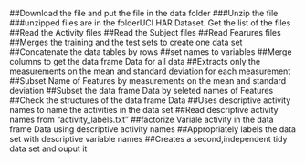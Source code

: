 ##Download the file and put the file in the data folder
###Unzip the file
###unzipped files are in the folderUCI HAR Dataset. Get the list of the files
##Read the Activity files
##Read the Subject files
##Read Fearures files
##Merges the training and the test sets to create one data set
##Concatenate the data tables by rows
##set names to variables
##Merge columns to get the data frame Data for all data
##Extracts only the measurements on the mean and standard deviation for each measurement
##Subset Name of Features by measurements on the mean and standard deviation
##Subset the data frame Data by seleted names of Features
##Check the structures of the data frame Data
##Uses descriptive activity names to name the activities in the data set
##Read descriptive activity names from “activity_labels.txt”
##factorize Variale activity in the data frame Data using descriptive activity names
##Appropriately labels the data set with descriptive variable names
##Creates a second,independent tidy data set and ouput it
